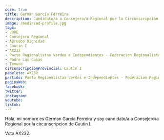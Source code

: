 ```yaml
---
core: true
title: German Garcia Ferreira
description: Candidato/a a Consejero/a Regional por la Circunscripción de Cautin I
image: /media/ad-profile.jpg
tags:
- CORE
- Consejero Regional
- Apruebo Dignidad
- Cautin I
- AX232
- Pacto Regionalistas Verdes e Independientes - Federacion Regionalista Verde Social - Daniel Sandoval Poblete
- Padre Las Casas
- Temuco
circunscripcionProvincial: Cautin I
papeleta: AX232
partido: Pacto Regionalistas Verdes e Independientes - Federacion Regionalista Verde Social - Daniel Sandoval Poblete
paginaWeb:
facebook:
twitter:
instagram:
youtube:
tiktok:
---
```

Hola, mi nombre es German Garcia Ferreira y soy candidato/a a Consejero/a Regional por la circunscripcion de Cautin I.

Vota AX232.